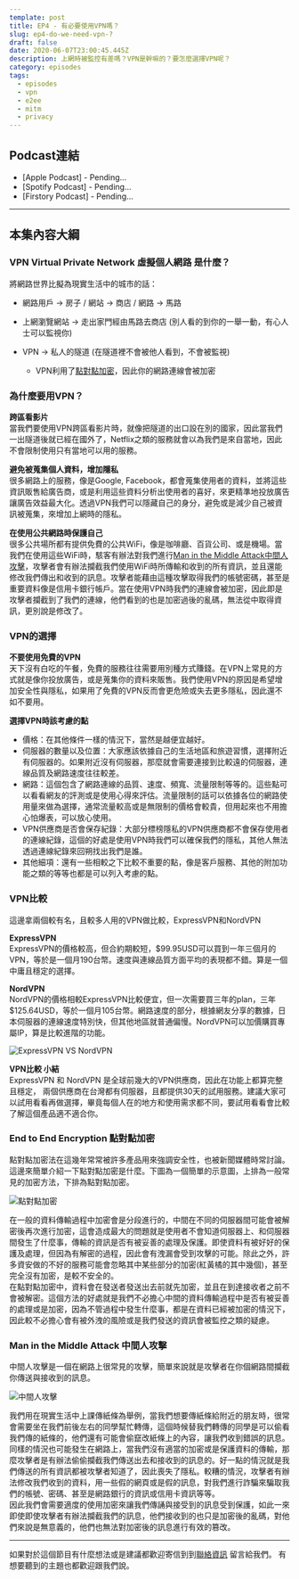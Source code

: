 ```yaml
---
template: post
title: EP4 - 有必要使用VPN嗎？
slug: ep4-do-we-need-vpn-?
draft: false
date: 2020-06-07T23:00:45.445Z
description: 上網時被監控有差嗎？VPN是幹嘛的？要怎麼選擇VPN呢？
category: episodes
tags:
  - episodes
  - vpn
  - e2ee
  - mitm
  - privacy
---
```

## Podcast連結

* \[Apple Podcast] - Pending...
* \[Spotify Podcast] - Pending...
* \[Firstory Podcast] - Pending...

- - -

## 本集內容大綱

### VPN Virtual Private Network 虛擬個人網路 是什麼？

將網路世界比擬為現實生活中的城市的話：

* 網路用戶 → 房子  /  網站 → 商店  /  網路 → 馬路
* 上網瀏覽網站 → 走出家門經由馬路去商店  (別人看的到你的一舉一動，有心人士可以監視你)
* VPN → 私人的隧道 (在隧道裡不會被他人看到，不會被監視)

  * VPN利用了[點對點加密](#End-to-End-Encryption-點對點加密)，因此你的網路連線會被加密

### 為什麼要用VPN？

**跨區看影片**  \
當我們要使用VPN跨區看影片時，就像把隧道的出口設在別的國家，因此當我們一出隧道後就已經在國外了，Netflix之類的服務就會以為我們是來自當地，因此不會限制使用只有當地可以用的服務。

**避免被蒐集個人資料，增加隱私** \
很多網路上的服務，像是Google, Facebook，都會蒐集使用者的資料，並將這些資訊販售給廣告商，或是利用這些資料分析出使用者的喜好，來更精準地投放廣告讓廣告效益最大化。透過VPN我們可以隱藏自己的身分，避免或是減少自己被資訊被蒐集，來增加上網時的隱私。

**在使用公共網路時保護自己**\
很多公共場所都有提供免費的公共WiFi，像是咖啡廳、百貨公司、或是機場。當我們在使用這些WiFi時，駭客有辦法對我們進行[Man in the Middle Attack中間人攻擊](#Man-in-the-Middle-Attack-中間人攻擊)，攻擊者會有辦法攔截我們使用WiFi時所傳輸和收到的所有資訊，並且還能修改我們傳出和收到的訊息。攻擊者能藉由這種攻擊取得我們的帳號密碼，甚至是重要資料像是信用卡銀行帳戶。當在使用VPN時我們的連線會被加密，因此即是攻擊者攔截到了我們的連線，他們看到的也是加密過後的亂碼，無法從中取得資訊，更別說是修改了。

### VPN的選擇

**不要使用免費的VPN**\
天下沒有白吃的午餐，免費的服務往往需要用別種方式賺錢。在VPN上常見的方式就是像你投放廣告，或是蒐集你的資料來販售。我們使用VPN的原因是希望增加安全性與隱私，如果用了免費的VPN反而會更危險或失去更多隱私，因此還不如不要用。

**選擇VPN時該考慮的點**

* 價格：在其他條件一樣的情況下，當然是越便宜越好。
* 伺服器的數量以及位置：大家應該依據自己的生活地區和旅遊習慣，選擇附近有伺服器的。如果附近沒有伺服器，那麼就會需要連接到比較遠的伺服器，連線品質及網路速度往往較差。
* 網路：這個包含了網路連線的品質、速度、頻寬、流量限制等等的。這些點可以看看網友的評測或是使用心得來評估。流量限制的話可以依據各位的網路使用量來做為選擇，通常流量較高或是無限制的價格會較貴，但用起來也不用擔心怕爆表，可以放心使用。
* VPN供應商是否會保存紀錄：大部分標榜隱私的VPN供應商都不會保存使用者的連線紀錄，這個的好處是使用VPN時我們可以確保我們的隱私，其他人無法透過連線紀錄來回朔找出我們是誰。
* 其他細項：還有一些相較之下比較不重要的點，像是客戶服務、其他的附加功能之類的等等也都是可以列入考慮的點。

### VPN比較

這邊拿兩個較有名，且較多人用的VPN做比較，ExpressVPN和NordVPN

**ExpressVPN**\
ExpressVPN的價格較高，但合約期較短，$99.95USD可以買到一年三個月的VPN，等於是一個月190台幣。速度與連線品質方面平均的表現都不錯。算是一個中庸且穩定的選擇。

**NordVPN**\
NordVPN的價格相較ExpressVPN比較便宜，但一次需要買三年的plan，三年$125.64USD，等於一個月105台幣。網路速度的部分，根據網友分享的數據，日本伺服器的連線速度特別快，但其他地區就普通偏慢。NordVPN可以加價購買專屬IP，算是比較進階的功能。

![ExpressVPN VS NordVPN](/media/vpn_compare.jpg "ExpressVPN VS NordVPN")

**VPN比較 小結**\
ExpressVPN 和 NordVPN 是全球前幾大的VPN供應商，因此在功能上都算完整且穩定， 兩個供應商在台灣都有伺服器，且都提供30天的試用服務。建議大家可以試用看看再做選擇，畢竟每個人在的地方和使用需求都不同，要試用看看會比較了解這個產品適不適合你。

### End to End Encryption 點對點加密

點對點加密法在這幾年常常被許多產品用來強調安全性，也被新聞媒體時常討論。這邊來簡單介紹一下點對點加密是什麼。下圖為一個簡單的示意圖，上排為一般常見的加密方法，下排為點對點加密。

![點對點加密](/media/e2ee_small.png "End to End Encryption Example")

在一般的資料傳輸過程中加密會是分段進行的，中間在不同的伺服器間可能會被解密後再次進行加密，這會造成最大的問題就是使用者不會知道伺服器上、和伺服器間發生了什麼事，傳輸的資訊是否有被妥善的處理及保護。即使資料有被好好的保護及處理，但因為有解密的過程，因此會有洩漏會受到攻擊的可能。除此之外，許多資安做的不好的服務可能會忽略其中某些部分的加密(紅黃橘的其中幾個)，甚至完全沒有加密，是較不安全的。\
在點對點加密中，資料會在發送者發送出去前就先加密，並且在到達接收者之前不會被解密。這個方法的好處就是我們不必擔心中間的資料傳輸過程中是否有被妥善的處理或是加密，因為不管過程中發生什麼事，都是在資料已經被加密的情況下，因此較不必擔心會有被外洩的風險或是我們發送的資訊會被監控之類的疑慮。

### Man in the Middle Attack 中間人攻擊

中間人攻擊是一個在網路上很常見的攻擊，簡單來說就是攻擊者在你個網路間攔截你傳送與接收到的訊息。

![中間人攻擊](/media/mitm_small.png "Man in the Middle Attack Example")

我們用在現實生活中上課傳紙條為舉例，當我們想要傳紙條給附近的朋友時，很常會需要坐在我們前後左右的同學幫忙轉傳，這個時候替我們轉傳的同學是可以偷看我們傳的紙條的，他們還有可能會偷竄改紙條上的內容，讓我們收到錯誤的訊息。\
同樣的情況也可能發生在網路上，當我們沒有適當的加密或是保護資料的傳輸，那麼攻擊者是有辦法偷偷攔截我們傳送出去和接收到的訊息的。好一點的情況就是我們傳送的所有資訊都被攻擊者知道了，因此喪失了隱私。較糟的情況，攻擊者有辦法修改我們收到的資料，用一些假的網頁或是假的訊息，對我們進行詐騙來騙取我們的帳號、密碼、甚至是網路銀行的資訊或信用卡資訊等等。\
因此我們會需要適度的使用加密來讓我們傳誦與接受到的訊息受到保護，如此一來即使即使攻擊者有辦法攔截我們的訊息，他們接收到的也只是加密後的亂碼，對他們來說是無意義的，他們也無法對加密後的訊息進行有效的篡改。

- - -

如果對於這個節目有什麼想法或是建議都歡迎寄信到到[聯絡資訊](/pages/contacts) 留言給我們。 有想要聽到的主題也都歡迎跟我們說。